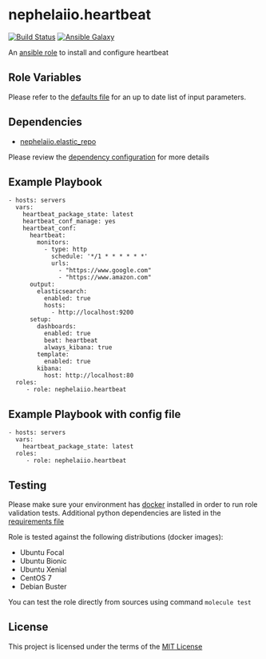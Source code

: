 # nephelaiio.heartbeat

[![Build Status](https://github.com/nephelaiio/ansible-role-heartbeat/workflows/CI/badge.svg)](https://github.com/nephelaiio/ansible-role-heartbeat/actions)
[![Ansible Galaxy](http://img.shields.io/badge/ansible--galaxy-nephelaiio.heartbeat-blue.svg)](https://galaxy.ansible.com/nephelaiio/heartbeat/)

An [ansible role](https://galaxy.ansible.com/nephelaiio/heartbeat) to install and configure heartbeat

## Role Variables

Please refer to the [defaults file](/defaults/main.yml) for an up to date list of input parameters.

## Dependencies

* [nephelaiio.elastic_repo](https://galaxy.ansible.com/nephelaiio/elastic_repo/)

Please review the [dependency configuration](/meta/main.yml) for more details

## Example Playbook

```
- hosts: servers
  vars:
    heartbeat_package_state: latest
    heartbeat_conf_manage: yes
    heartbeat_conf:
      heartbeat:
        monitors:
          - type: http
            schedule: '*/1 * * * * * *'
            urls:
              - "https://www.google.com"
              - "https://www.amazon.com"
      output:
        elasticsearch:
          enabled: true
          hosts:
            - http://localhost:9200
      setup:
        dashboards:
          enabled: true
          beat: heartbeat
          always_kibana: true
        template:
          enabled: true
        kibana:
          host: http://localhost:80
  roles:
     - role: nephelaiio.heartbeat
```

## Example Playbook with config file

```
- hosts: servers
  vars:
    heartbeat_package_state: latest
  roles:
     - role: nephelaiio.heartbeat
```

## Testing

Please make sure your environment has [docker](https://www.docker.com) installed in order to run role validation tests. Additional python dependencies are listed in the [requirements file](https://github.com/nephelaiio/ansible-role-requirements/blob/master/requirements.txt)

Role is tested against the following distributions (docker images):
  * Ubuntu Focal
  * Ubuntu Bionic
  * Ubuntu Xenial
  * CentOS 7
  * Debian Buster

You can test the role directly from sources using command ` molecule test `

## License

This project is licensed under the terms of the [MIT License](/LICENSE)
